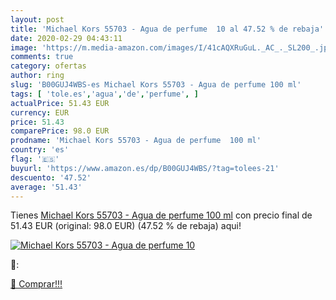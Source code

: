 ```yaml
---
layout: post
title: 'Michael Kors 55703 - Agua de perfume  10 al 47.52 % de rebaja'
date: 2020-02-29 04:43:11
image: 'https://m.media-amazon.com/images/I/41cAQXRuGuL._AC_._SL200_.jpg'
comments: true
category: ofertas
author: ring
slug: 'B00GUJ4WBS-es Michael Kors 55703 - Agua de perfume 100 ml'
tags: [ 'tole.es','agua','de','perfume', ]
actualPrice: 51.43 EUR
currency: EUR
price: 51.43
comparePrice: 98.0 EUR
prodname: 'Michael Kors 55703 - Agua de perfume  100 ml'
country: 'es'
flag: '🇪🇸'
buyurl: 'https://www.amazon.es/dp/B00GUJ4WBS/?tag=tolees-21'
descuento: '47.52'
average: '51.43'
---
```


Tienes [Michael Kors 55703 - Agua de perfume  100 ml](https://www.amazon.es/dp/B00GUJ4WBS/?tag=tolees-21) con precio final de  51.43 EUR (original: 98.0 EUR) (47.52 %  de rebaja) aqui!

[![Michael Kors 55703 - Agua de perfume  10](https://m.media-amazon.com/images/I/41cAQXRuGuL._AC_._SL200_.jpg)](https://www.amazon.es/dp/B00GUJ4WBS/?tag=tolees-21)

🔎:


[🛒 Comprar!!!](https://www.amazon.es/dp/B00GUJ4WBS/?tag=tolees-21)
